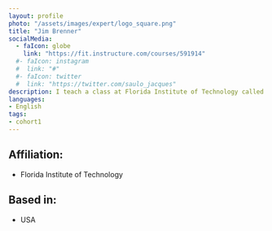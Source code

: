 ```yaml
---
layout: profile
photo: "/assets/images/expert/logo_square.png"
title: "Jim Brenner"
socialMedia:
  - faIcon: globe
    link: "https://fit.instructure.com/courses/591914"
  #- faIcon: instagram
  #  link: "#"
  #- faIcon: twitter
  #  link: "https://twitter.com/saulo_jacques"
description: I teach a class at Florida Institute of Technology called "The Basics of Making" and have expertise in chemical, biomedical, and materials engineering; nanotechnology; making materials characterization equipment.
languages:
- English
tags: 
- cohort1
---
```


## Affiliation: 
- Florida Institute of Technology

## Based in: 
- USA

